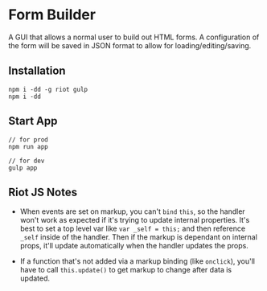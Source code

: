 # Form Builder

A GUI that allows a normal user to build out HTML forms. A configuration of the
form will be saved in JSON format to allow for loading/editing/saving.


## Installation

```
npm i -dd -g riot gulp
npm i -dd
```

## Start App

```
// for prod
npm run app

// for dev
gulp app
```

## Riot JS Notes

- When events are set on markup, you can't `bind` `this`, so the handler won't
work as expected if it's trying to update internal properties. It's best to set
a top level var like `var _self = this;` and then reference `_self` inside of
the handler. Then if the markup is dependant on internal props, it'll update
automatically when the handler updates the props.

- If a function that's not added via a markup binding (like `onclick`), you'll
have to call `this.update()` to get markup to change after data is updated.